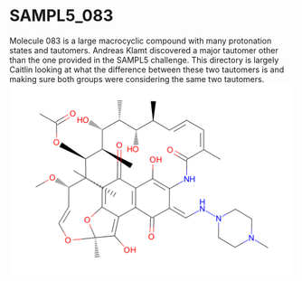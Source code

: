 # SAMPL5_083

Molecule 083 is a large macrocyclic compound with many protonation states and tautomers. 
Andreas Klamt discovered a major tautomer other than the one provided in the SAMPL5 challenge. 
This directory is largely Caitlin looking at what the difference between these two tautomers is and making sure both groups were considering the same two tautomers. 
<img src="SMAPL5_083_conformer2.png">
